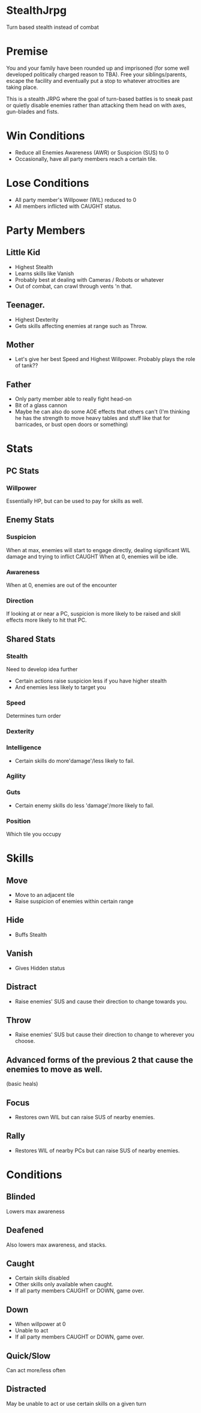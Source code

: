 # StealthJrpg
Turn based stealth instead of combat

# Premise
You and your family have been rounded up and imprisoned (for some well developed politically charged reason to TBA).
Free your siblings/parents, escape the facility and eventually put a stop to whatever atrocities are taking place.

This is a stealth JRPG where the goal of turn-based battles is to sneak past or quietly disable enemies rather than attacking them head on with axes, gun-blades and fists.

# Win Conditions
- Reduce all Enemies Awareness (AWR) or Suspicion (SUS) to 0
- Occasionally, have all party members reach a certain tile.

# Lose Conditions
- All party member's Willpower (WIL) reduced to 0
- All members inflicted with CAUGHT status. 

# Party Members
## Little Kid
- Highest Stealth
- Learns skills like Vanish
- Probably best at dealing with Cameras / Robots or whatever
- Out of combat, can crawl through vents 'n that.

## Teenager.
- Highest Dexterity
- Gets skills affecting enemies at range such as Throw.

## Mother
- Let's give her best Speed and Highest Willpower.  Probably plays the role of tank??

## Father
- Only party member able to really fight head-on
- Bit of a glass cannon
- Maybe he can also do some AOE effects that others can't (I'm thinking he has the strength to move heavy tables and stuff like that for barricades, or bust open doors or something)


# Stats
## PC Stats
### Willpower 
Essentially HP, but can be used to pay for skills as well. 

## Enemy Stats
### Suspicion
When at max, enemies will start to engage directly, dealing significant WIL damage and trying to inflict CAUGHT
When at 0, enemies will be idle.

### Awareness
When at 0, enemies are out of the encounter

### Direction
If looking at or near a PC, suspicion is more likely to be raised and skill effects more likely to hit that PC.

## Shared Stats

### Stealth
Need to develop idea further 
- Certain actions raise suspicion less if you have higher stealth
- And enemies less likely to target you

### Speed
Determines turn order

### Dexterity
### Intelligence
- Certain skills do more'damage'/less likely to fail.

### Agility
### Guts
- Certain enemy skills do less 'damage'/more likely to fail.

### Position
Which tile you occupy

# Skills

## Move
- Move to an adjacent tile
- Raise suspicion of enemies within certain range

## Hide
- Buffs Stealth

## Vanish 
- Gives Hidden status

## Distract
- Raise enemies' SUS and cause their direction to change towards you.

## Throw
- Raise enemies' SUS but cause their direction to change to wherever you choose.

## Advanced forms of the previous 2 that cause the enemies to move as well.


(basic heals)
## Focus
- Restores own WIL but can raise SUS of nearby enemies.

## Rally
- Restores WIL of nearby PCs but can raise SUS of nearby enemies.

# Conditions

## Blinded
Lowers max awareness

## Deafened
Also lowers max awareness, and stacks.

## Caught
- Certain skills disabled
- Other skills only available when caught.
- If all party members CAUGHT or DOWN, game over.

## Down
- When willpower at 0
- Unable to act
- If all party members CAUGHT or DOWN, game over.

## Quick/Slow
Can act more/less often

## Distracted
May be unable to act or use certain skills on a given turn









